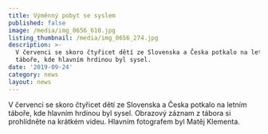 ```yaml
---
title: Výměnný pobyt se syslem
published: false
image: /media/img_0656_610.jpg
listing_thumbnail: /media/img_0656_274.jpg
description: >-
  V červenci se skoro čtyřicet dětí ze Slovenska a Česka potkalo na letním
  táboře, kde hlavním hrdinou byl sysel. 
date: '2019-09-24'
category: news
layout: news
---
```

V červenci se skoro čtyřicet dětí ze Slovenska a Česka potkalo na letním táboře, kde hlavním hrdinou byl sysel. 
Obrazový záznam z tábora si prohlídněte na krátkém videu. Hlavním fotografem byl Matěj Klementa.
